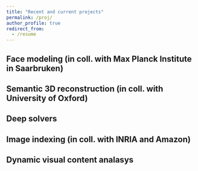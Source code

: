 ```yaml
---
title: "Recent and current projects"
permalink: /proj/
author_profile: true
redirect_from:
  - /resume
---
```




## Face modeling (in coll. with Max Planck Institute in Saarbruken)

## Semantic 3D reconstruction (in coll. with University of Oxford)  

## Deep solvers

## Image indexing (in coll. with INRIA and Amazon)

## Dynamic visual content analasys 
